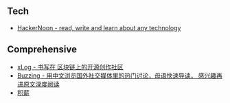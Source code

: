 ## Tech
- [HackerNoon - read, write and learn about any technology](https://hackernoon.com/)

## Comprehensive
- [xLog - 书写在 区块链上的开源创作社区](https://xlog.app/)
- [Buzzing - 用中文浏览国外社交媒体里的热门讨论，母语快速导读， 感兴趣再进原文深度阅读](https://www.buzzing.cc/)
- [积薪](https://firewood.news/)

